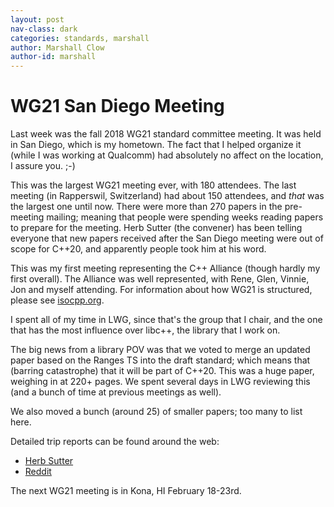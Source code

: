 ```yaml
---
layout: post
nav-class: dark
categories: standards, marshall
author: Marshall Clow
author-id: marshall
---
```

# WG21 San Diego Meeting

Last week was the fall 2018 WG21 standard committee meeting. It was held
in San Diego, which is my hometown. The fact that I helped organize it
(while I was working at Qualcomm) had absolutely no affect on the location,
I assure you. ;-)

This was the largest WG21 meeting ever, with 180 attendees. The last meeting
(in Rapperswil, Switzerland) had about 150 attendees, and *that* was the
largest one until now. There were more than 270 papers in the pre-meeting
mailing; meaning that people were spending weeks reading papers to prepare
for the meeting. Herb Sutter (the convener) has been telling everyone that
new papers received after the San Diego meeting were out of scope for C++20,
and apparently people took him at his word.

This was my first meeting representing the C++ Alliance (though hardly my
first overall). The Alliance was well represented, with Rene, Glen, Vinnie,
Jon and myself attending. For information about how WG21 is structured,
please see [isocpp.org](https://isocpp.org/std).

I spent all of my time in LWG, since that's the group that I chair, and the
one that has the most influence over libc++, the library that I work on.

The big news from a library POV was that we voted to merge an updated paper
based on the Ranges TS into the draft standard; which means that (barring
catastrophe) that it will be part of C++20. This was a huge paper, weighing
in at 220+ pages. We spent several days in LWG reviewing this (and a bunch
of time at previous meetings as well).

We also moved a bunch (around 25) of smaller papers; too many to list here. 

Detailed trip reports can be found around the web:

* [Herb Sutter](https://herbsutter.com/2018/11/13/trip-report-fall-iso-c-standards-meeting-san-diego/)
* [Reddit](https://www.reddit.com/r/cpp/comments/9vwvbz/2018_san_diego_iso_c_committee_trip_report_ranges/)

The next WG21 meeting is in Kona, HI February 18-23rd.
